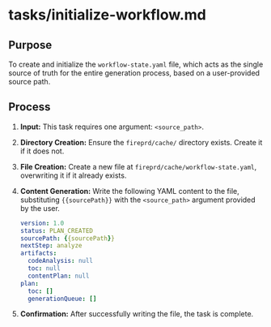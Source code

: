 # tasks/initialize-workflow.md

## Purpose
To create and initialize the `workflow-state.yaml` file, which acts as the single source of truth for the entire generation process, based on a user-provided source path.

## Process
1.  **Input:** This task requires one argument: `<source_path>`.
2.  **Directory Creation:** Ensure the `fireprd/cache/` directory exists. Create it if it does not.
3.  **File Creation:** Create a new file at `fireprd/cache/workflow-state.yaml`, overwriting it if it already exists.
4.  **Content Generation:** Write the following YAML content to the file, substituting `{{sourcePath}}` with the `<source_path>` argument provided by the user.

    ```yaml
    version: 1.0
    status: PLAN_CREATED
    sourcePath: {{sourcePath}}
    nextStep: analyze
    artifacts:
      codeAnalysis: null
      toc: null
      contentPlan: null
    plan:
      toc: []
      generationQueue: []
    ```
5.  **Confirmation:** After successfully writing the file, the task is complete.
